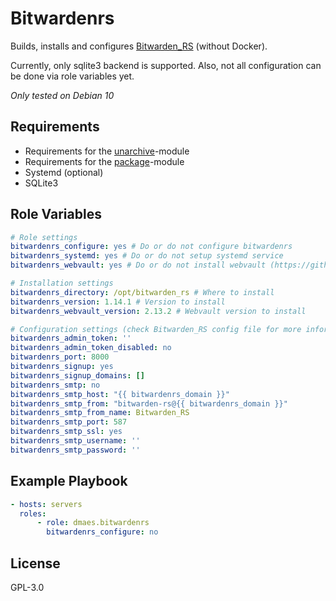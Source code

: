 # Bitwardenrs

Builds, installs and configures [Bitwarden_RS](https://github.com/dani-garcia/bitwarden_rs) (without Docker).

Currently, only sqlite3 backend is supported.
Also, not all configuration can be done via role variables yet.

*Only tested on Debian 10*

## Requirements
* Requirements for the [unarchive](https://docs.ansible.com/ansible/latest/modules/unarchive_module.html)-module
* Requirements for the [package](https://docs.ansible.com/ansible/latest/modules/package_module.html)-module
* Systemd (optional)
* SQLite3

## Role Variables
```yaml
# Role settings
bitwardenrs_configure: yes # Do or do not configure bitwardenrs
bitwardenrs_systemd: yes # Do or do not setup systemd service
bitwardenrs_webvault: yes # Do or do not install webvault (https://github.com/dani-garcia/bw_web_builds)

# Installation settings
bitwardenrs_directory: /opt/bitwarden_rs # Where to install
bitwardenrs_version: 1.14.1 # Version to install
bitwardenrs_webvault_version: 2.13.2 # Webvault version to install

# Configuration settings (check Bitwarden_RS config file for more information)
bitwardenrs_admin_token: ''
bitwardenrs_admin_token_disabled: no
bitwardenrs_port: 8000
bitwardenrs_signup: yes
bitwardenrs_signup_domains: []
bitwardenrs_smtp: no
bitwardenrs_smtp_host: "{{ bitwardenrs_domain }}"
bitwardenrs_smtp_from: "bitwarden-rs@{{ bitwardenrs_domain }}"
bitwardenrs_smtp_from_name: Bitwarden_RS
bitwardenrs_smtp_port: 587
bitwardenrs_smtp_ssl: yes
bitwardenrs_smtp_username: ''
bitwardenrs_smtp_password: ''
```

## Example Playbook
```yaml
- hosts: servers
  roles:
      - role: dmaes.bitwardenrs
        bitwardenrs_configure: no
```

## License
GPL-3.0

